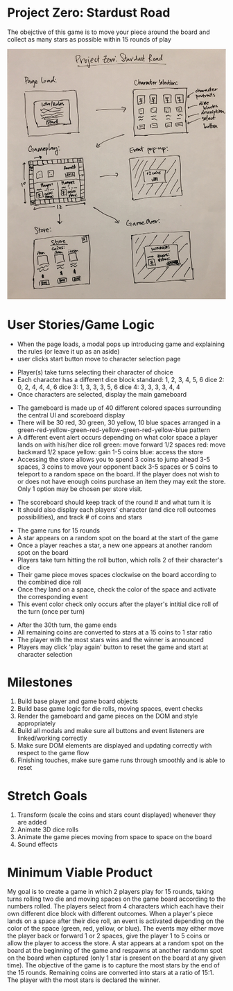 # Project Zero: Stardust Road

The obejctive of this game is to move your piece around the board and collect as many stars as possible within 15 rounds of play

<!-------------------------------------------------------------------------------------------------------->

![Wireframe](assets/wireframe.jpeg)

# User Stories/Game Logic

<!-- Intro -->
- When the page loads, a modal pops up introducing game and explaining the rules (or leave it up as an aside)
- user clicks start button move to character selection page

<!-- Character Selection -->
- Player(s) take turns selecting their character of choice
- Each character has a different dice block
	standard: 1, 2, 3, 4, 5, 6
	dice 2: 0, 2, 4, 4, 4, 6
	dice 3: 1, 3, 3, 3, 5, 6
	dice 4: 3, 3, 3, 3, 4, 4 
- Once characters are selected, display the main gameboard

<!-- Gameboard -->
- The gameboard is made up of 40 different colored spaces surrounding the central UI and scoreboard display
- There will be 30 red, 30 green, 30 yellow, 10 blue spaces arranged in a 
	green-red-yellow-green-red-yellow-green-red-yellow-blue pattern
- A different event alert occurs depending on what color space a player lands on with his/her dice roll
	green: move forward 1/2 spaces
	red: move backward 1/2 space
	yellow: gain 1-5 coins
	blue: access the store
- Accessing the store allows you to spend 3 coins to jump ahead 3-5 spaces, 3 coins to move your opponent back 3-5 spaces or 5 coins to teleport to a random space on the board. If the player does not wish to or does not have enough coins purchase an item they may exit the store. Only 1 option may be chosen per store visit. 

<!-- Scoreboard -->
- The scoreboard should keep track of the round # and what turn it is
- It should also display each players' character (and dice roll outcomes possibilities), and track # of coins and stars

<!-- Gameplay -->
- The game runs for 15 rounds
- A star appears on a random spot on the board at the start of the game
- Once a player reaches a star, a new one appears at another random spot on the board
- Players take turn hitting the roll button, which rolls 2 of their character's dice
- Their game piece moves spaces clockwise on the board according to the combined dice roll
- Once they land on a space, check the color of the space and activate the corresponding event
- This event color check only occurs after the player's intitial dice roll of the turn (once per turn)

<!-- End Game -->
- After the 30th turn, the game ends
- All remaining coins are converted to stars at a 15 coins to 1 star ratio 
- The player with the most stars wins and the winner is announced
- Players may click 'play again' button to reset the game and start at character selection

<!-------------------------------------------------------------------------------------------------------->

# Milestones

1. Build base player and game board objects
2. Build base game logic for die rolls, moving spaces, event checks
3. Render the gameboard and game pieces on the DOM and style appropriately
4. Build all modals and make sure all buttons and event listeners are linked/working correctly
5. Make sure DOM elements are displayed and updating correctly with respect to the game flow
6. Finishing touches, make sure game runs through smoothly and is able to reset

<!-------------------------------------------------------------------------------------------------------->

# Stretch Goals

1. Transform (scale the coins and stars count displayed) whenever they are added 
2. Animate 3D dice rolls
3. Animate the game pieces moving from space to space on the board
4. Sound effects

<!-------------------------------------------------------------------------------------------------------->

# Minimum Viable Product

My goal is to create a game in which 2 players play for 15 rounds, taking turns rolling two die and moving spaces on the game board according to the numbers rolled. The players select from 4 characters which each have their own different dice block with different outcomes. When a player's piece lands on a space after their dice roll, an event is activated depending on the color of the space (green, red, yellow, or blue). The events may either move the player back or forward 1 or 2 spaces, give the player 1 to 5 coins or allow the player to access the store. A star appears at a random spot on the board at the beginning of the game and respawns at another randomn spot on the board when captured (only 1 star is present on the board at any given time). The objective of the game is to capture the most stars by the end of the 15 rounds. Remaining coins are converted into stars at a ratio of 15:1. The player with the most stars is declared the winner. 

<!-------------------------------------------------------------------------------------------------------->

